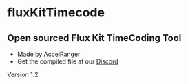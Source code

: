 # fluxKitTimecode
## Open sourced Flux Kit TimeCoding Tool
- Made by AccelRanger
- Get the compiled file at our [Discord](https://discord.gg/vCr4FrWDKX)

Version 1.2
